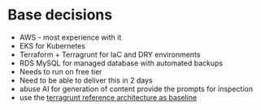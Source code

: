 # Base decisions
- AWS - most experience with it
- EKS for Kubernetes
- Terraform + Terragrunt for IaC and DRY environments
- RDS MySQL for managed database with automated backups
- Needs to run on free tier 
- Need to be able to deliver this in 2 days
- abuse AI for generation of content provide the prompts for inspection
- use the [terragrunt reference architecture as baseline](https://github.com/gruntwork-io/terragrunt-infrastructure-live-example/tree/main/prod/us-east-1/prod)
